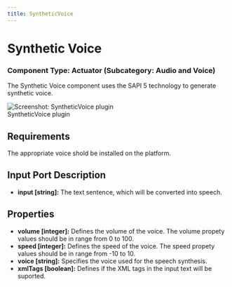 ```yaml
---
title: SyntheticVoice
---
```


# Synthetic Voice

### Component Type: Actuator (Subcategory: Audio and Voice)

The Synthetic Voice component uses the SAPI 5 technology to generate synthetic voice.

![Screenshot: SyntheticVoice plugin](./img/SyntheticVoice.jpg "Screenshot:
        SyntheticVoice plugin")  
SyntheticVoice plugin

## Requirements

The appropriate voice shold be installed on the platform.

## Input Port Description

- **input \[string\]:** The text sentence, which will be converted into speech.

## Properties

- **volume \[integer\]:** Defines the volume of the voice. The volume propety values should be in range from 0 to 100.
- **speed \[integer\]:** Defines the speed of the voice. The speed propety values should be in range from -10 to 10.
- **voice \[string\]:** Specifies the voice used for the speech synthesis.
- **xmlTags \[boolean\]:** Defines if the XML tags in the input text will be suported.
